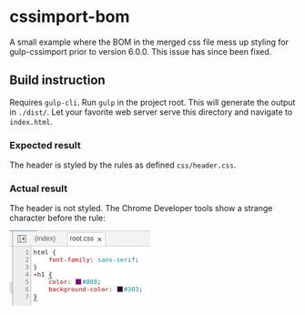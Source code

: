 # cssimport-bom

A small example where the BOM in the merged css file mess up styling for gulp-cssimport prior to version 6.0.0. This issue has since been fixed.

## Build instruction

Requires `gulp-cli`. Run `gulp` in the project root. This will generate the output in `./dist/`. Let your favorite web server serve this directory and navigate to `index.html`.

### Expected result

The header is styled by the rules as defined `css/header.css`.

### Actual result

The header is not styled. The Chrome Developer tools show a strange character before the rule:

![Chrome Dev tools](https://github.com/allesmi/cssimport-bom/raw/master/chrome.png "Chrome Developer tools")